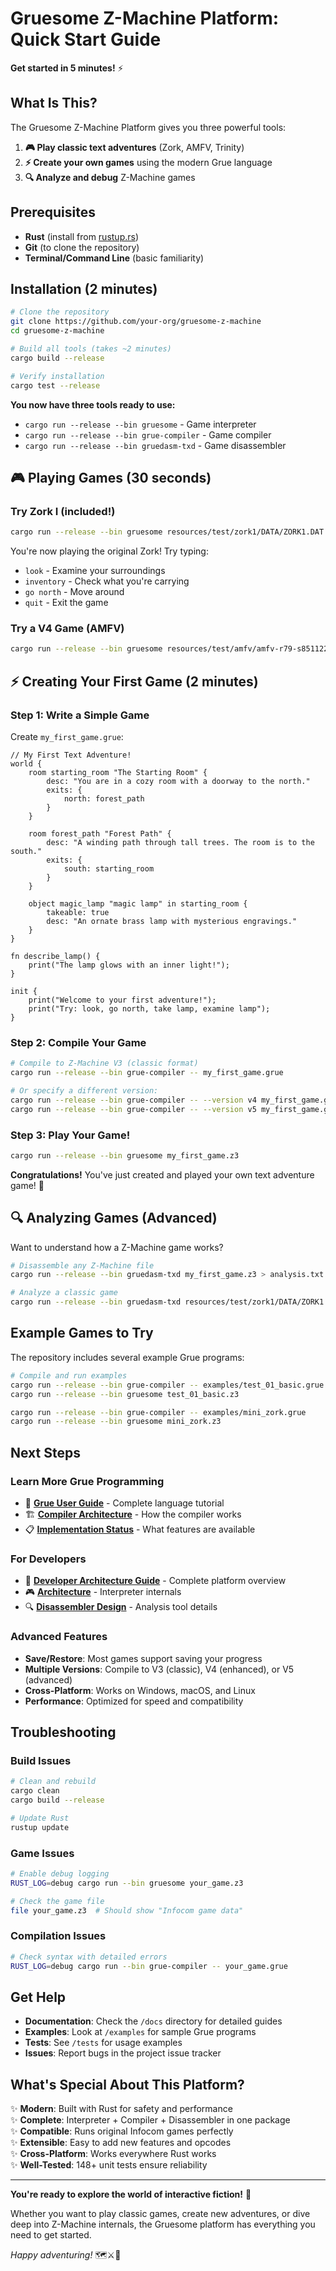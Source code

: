 # Gruesome Z-Machine Platform: Quick Start Guide

**Get started in 5 minutes!** ⚡

## What Is This?

The Gruesome Z-Machine Platform gives you three powerful tools:

1. **🎮 Play classic text adventures** (Zork, AMFV, Trinity)
2. **⚡ Create your own games** using the modern Grue language  
3. **🔍 Analyze and debug** Z-Machine games

## Prerequisites

- **Rust** (install from [rustup.rs](https://rustup.rs/))
- **Git** (to clone the repository)
- **Terminal/Command Line** (basic familiarity)

## Installation (2 minutes)

```bash
# Clone the repository
git clone https://github.com/your-org/gruesome-z-machine
cd gruesome-z-machine

# Build all tools (takes ~2 minutes)
cargo build --release

# Verify installation
cargo test --release
```

**You now have three tools ready to use:**
- `cargo run --release --bin gruesome` - Game interpreter
- `cargo run --release --bin grue-compiler` - Game compiler  
- `cargo run --release --bin gruedasm-txd` - Game disassembler

## 🎮 Playing Games (30 seconds)

### Try Zork I (included!)
```bash
cargo run --release --bin gruesome resources/test/zork1/DATA/ZORK1.DAT
```

You're now playing the original Zork! Try typing:
- `look` - Examine your surroundings
- `inventory` - Check what you're carrying
- `go north` - Move around
- `quit` - Exit the game

### Try a V4 Game (AMFV)
```bash  
cargo run --release --bin gruesome resources/test/amfv/amfv-r79-s851122.z4
```

## ⚡ Creating Your First Game (2 minutes)

### Step 1: Write a Simple Game
Create `my_first_game.grue`:
```grue
// My First Text Adventure!
world {
    room starting_room "The Starting Room" {
        desc: "You are in a cozy room with a doorway to the north."
        exits: {
            north: forest_path
        }
    }
    
    room forest_path "Forest Path" {
        desc: "A winding path through tall trees. The room is to the south."
        exits: {
            south: starting_room  
        }
    }
    
    object magic_lamp "magic lamp" in starting_room {
        takeable: true
        desc: "An ornate brass lamp with mysterious engravings."
    }
}

fn describe_lamp() {
    print("The lamp glows with an inner light!");
}

init {
    print("Welcome to your first adventure!");
    print("Try: look, go north, take lamp, examine lamp");
}
```

### Step 2: Compile Your Game
```bash
# Compile to Z-Machine V3 (classic format)
cargo run --release --bin grue-compiler -- my_first_game.grue

# Or specify a different version:
cargo run --release --bin grue-compiler -- --version v4 my_first_game.grue
cargo run --release --bin grue-compiler -- --version v5 my_first_game.grue
```

### Step 3: Play Your Game!
```bash
cargo run --release --bin gruesome my_first_game.z3
```

**Congratulations!** You've just created and played your own text adventure game! 🎉

## 🔍 Analyzing Games (Advanced)

Want to understand how a Z-Machine game works?

```bash
# Disassemble any Z-Machine file
cargo run --release --bin gruedasm-txd my_first_game.z3 > analysis.txt

# Analyze a classic game  
cargo run --release --bin gruedasm-txd resources/test/zork1/DATA/ZORK1.DAT > zork_analysis.txt
```

## Example Games to Try

The repository includes several example Grue programs:

```bash
# Compile and run examples
cargo run --release --bin grue-compiler -- examples/test_01_basic.grue
cargo run --release --bin gruesome test_01_basic.z3

cargo run --release --bin grue-compiler -- examples/mini_zork.grue  
cargo run --release --bin gruesome mini_zork.z3
```

## Next Steps

### Learn More Grue Programming
- 📖 **[Grue User Guide](GRUE_USER_GUIDE.md)** - Complete language tutorial
- 🏗️ **[Compiler Architecture](Grue_Compiler_Architecture.md)** - How the compiler works
- 📋 **[Implementation Status](IMPLEMENTATION_STATUS.md)** - What features are available

### For Developers
- 🔧 **[Developer Architecture Guide](DEVELOPER_ARCHITECTURE_GUIDE.md)** - Complete platform overview
- 🎮 **[Architecture](ARCHITECTURE.md)** - Interpreter internals
- 🔍 **[Disassembler Design](DISASSEMBLER_DESIGN.md)** - Analysis tool details

### Advanced Features
- **Save/Restore**: Most games support saving your progress
- **Multiple Versions**: Compile to V3 (classic), V4 (enhanced), or V5 (advanced)
- **Cross-Platform**: Works on Windows, macOS, and Linux
- **Performance**: Optimized for speed and compatibility

## Troubleshooting

### Build Issues
```bash
# Clean and rebuild
cargo clean
cargo build --release

# Update Rust
rustup update
```

### Game Issues  
```bash
# Enable debug logging
RUST_LOG=debug cargo run --bin gruesome your_game.z3

# Check the game file
file your_game.z3  # Should show "Infocom game data"
```

### Compilation Issues
```bash
# Check syntax with detailed errors
RUST_LOG=debug cargo run --bin grue-compiler -- your_game.grue
```

## Get Help

- **Documentation**: Check the `/docs` directory for detailed guides
- **Examples**: Look at `/examples` for sample Grue programs  
- **Tests**: See `/tests` for usage examples
- **Issues**: Report bugs in the project issue tracker

## What's Special About This Platform?

✨ **Modern**: Built with Rust for safety and performance  
✨ **Complete**: Interpreter + Compiler + Disassembler in one package  
✨ **Compatible**: Runs original Infocom games perfectly  
✨ **Extensible**: Easy to add new features and opcodes  
✨ **Cross-Platform**: Works everywhere Rust works  
✨ **Well-Tested**: 148+ unit tests ensure reliability  

---

**You're ready to explore the world of interactive fiction!** 🌟

Whether you want to play classic games, create new adventures, or dive deep into Z-Machine internals, the Gruesome platform has everything you need to get started.

*Happy adventuring!* 🗺️⚔️🏰